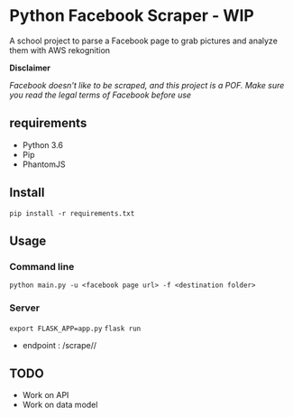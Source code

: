 # Python Facebook Scraper - WIP

A school project to parse a Facebook page to grab pictures and analyze them with AWS rekognition

__Disclaimer__

_Facebook doesn't like to be scraped, and this project is a POF. Make sure you read the legal terms of Facebook before use_

## requirements

- Python 3.6
- Pip
- PhantomJS

## Install

`pip install -r requirements.txt`

## Usage

### Command line

`python main.py -u <facebook page url> -f <destination folder>`

### Server

`export FLASK_APP=app.py`
`flask run`

- endpoint : /scrape/<PageName>/<DestFolder>

## TODO

- Work on API
- Work on data model